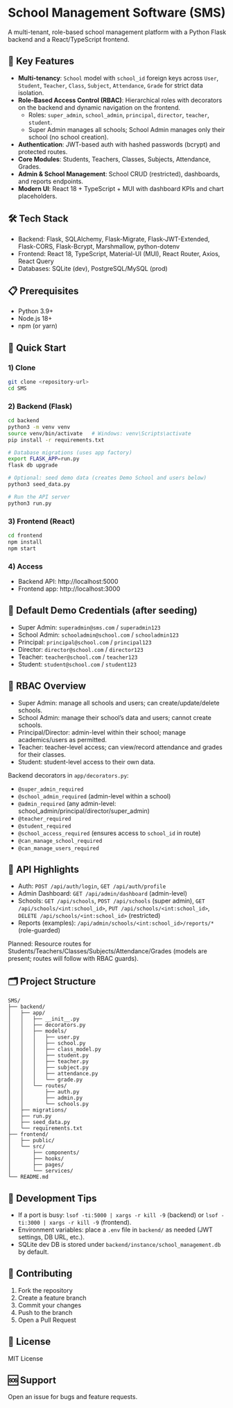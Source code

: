 # School Management Software (SMS)

A multi-tenant, role-based school management platform with a Python Flask backend and a React/TypeScript frontend.

## 🚀 Key Features

- **Multi-tenancy**: `School` model with `school_id` foreign keys across `User`, `Student`, `Teacher`, `Class`, `Subject`, `Attendance`, `Grade` for strict data isolation.
- **Role-Based Access Control (RBAC)**: Hierarchical roles with decorators on the backend and dynamic navigation on the frontend.
  - Roles: `super_admin`, `school_admin`, `principal`, `director`, `teacher`, `student`.
  - Super Admin manages all schools; School Admin manages only their school (no school creation).
- **Authentication**: JWT-based auth with hashed passwords (bcrypt) and protected routes.
- **Core Modules**: Students, Teachers, Classes, Subjects, Attendance, Grades.
- **Admin & School Management**: School CRUD (restricted), dashboards, and reports endpoints.
- **Modern UI**: React 18 + TypeScript + MUI with dashboard KPIs and chart placeholders.

## 🛠️ Tech Stack

- Backend: Flask, SQLAlchemy, Flask-Migrate, Flask-JWT-Extended, Flask-CORS, Flask-Bcrypt, Marshmallow, python-dotenv
- Frontend: React 18, TypeScript, Material-UI (MUI), React Router, Axios, React Query
- Databases: SQLite (dev), PostgreSQL/MySQL (prod)

## 📋 Prerequisites

- Python 3.9+
- Node.js 18+
- npm (or yarn)

## 🚀 Quick Start

### 1) Clone
```bash
git clone <repository-url>
cd SMS
```

### 2) Backend (Flask)
```bash
cd backend
python3 -m venv venv
source venv/bin/activate   # Windows: venv\Scripts\activate
pip install -r requirements.txt

# Database migrations (uses app factory)
export FLASK_APP=run.py
flask db upgrade

# Optional: seed demo data (creates Demo School and users below)
python3 seed_data.py

# Run the API server
python3 run.py
```

### 3) Frontend (React)
```bash
cd frontend
npm install
npm start
```

### 4) Access
- Backend API: http://localhost:5000
- Frontend app: http://localhost:3000

## 🔐 Default Demo Credentials (after seeding)

- Super Admin: `superadmin@sms.com` / `superadmin123`
- School Admin: `schooladmin@school.com` / `schooladmin123`
- Principal: `principal@school.com` / `principal123`
- Director: `director@school.com` / `director123`
- Teacher: `teacher@school.com` / `teacher123`
- Student: `student@school.com` / `student123`

## 🧭 RBAC Overview

- Super Admin: manage all schools and users; can create/update/delete schools.
- School Admin: manage their school’s data and users; cannot create schools.
- Principal/Director: admin-level within their school; manage academics/users as permitted.
- Teacher: teacher-level access; can view/record attendance and grades for their classes.
- Student: student-level access to their own data.

Backend decorators in `app/decorators.py`:
- `@super_admin_required`
- `@school_admin_required` (admin-level within a school)
- `@admin_required` (any admin-level: school_admin/principal/director/super_admin)
- `@teacher_required`
- `@student_required`
- `@school_access_required` (ensures access to `school_id` in route)
- `@can_manage_school_required`
- `@can_manage_users_required`

## 🧩 API Highlights

- Auth: `POST /api/auth/login`, `GET /api/auth/profile`
- Admin Dashboard: `GET /api/admin/dashboard` (admin-level)
- Schools: `GET /api/schools`, `POST /api/schools` (super admin), `GET /api/schools/<int:school_id>`, `PUT /api/schools/<int:school_id>`, `DELETE /api/schools/<int:school_id>` (restricted)
- Reports (examples): `/api/admin/schools/<int:school_id>/reports/*` (role-guarded)

Planned: Resource routes for Students/Teachers/Classes/Subjects/Attendance/Grades (models are present; routes will follow with RBAC guards).

## 🗂️ Project Structure

```
SMS/
├── backend/
│   ├── app/
│   │   ├── __init__.py
│   │   ├── decorators.py
│   │   ├── models/
│   │   │   ├── user.py
│   │   │   ├── school.py
│   │   │   ├── class_model.py
│   │   │   ├── student.py
│   │   │   ├── teacher.py
│   │   │   ├── subject.py
│   │   │   ├── attendance.py
│   │   │   └── grade.py
│   │   └── routes/
│   │       ├── auth.py
│   │       ├── admin.py
│   │       └── schools.py
│   ├── migrations/
│   ├── run.py
│   ├── seed_data.py
│   └── requirements.txt
├── frontend/
│   ├── public/
│   └── src/
│       ├── components/
│       ├── hooks/
│       ├── pages/
│       └── services/
└── README.md
```

## 🧪 Development Tips

- If a port is busy: `lsof -ti:5000 | xargs -r kill -9` (backend) or `lsof -ti:3000 | xargs -r kill -9` (frontend).
- Environment variables: place a `.env` file in `backend/` as needed (JWT settings, DB URL, etc.).
- SQLite dev DB is stored under `backend/instance/school_management.db` by default.

## 🤝 Contributing

1. Fork the repository
2. Create a feature branch
3. Commit your changes
4. Push to the branch
5. Open a Pull Request

## 📄 License

MIT License

## 🆘 Support

Open an issue for bugs and feature requests.

